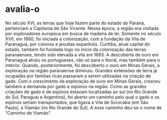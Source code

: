 # avalia-o
No século XVI, as terras que hoje fazem parte do estado do Paraná, pertenciam a Capitania de São Vicente. Nessa época, a região era visitada por exploradores europeus em busca de madeira de lei. Somente no século XVII, em 1660, foi iniciada a colonização, com a fundação da Vila de Paranaguá, por colonos e jesuítas espanhóis. Curitiba, atual capital do estado, também foi fundada logo no início da colonização das terras paranaenses, tendo sido elevada a vila em 1693.
A descoberta de ouro em Paranaguá atraiu os portugueses, não só para o litoral, mas também para o interior. Quando, posteriormente, foi descoberto o ouro em Minas Gerais, a exploração na região paranaense diminuiu. Grandes extensões de terra já ocupadas por famílias ricas passaram a serem utilizadas na criação de gado.
Com o crescimento da exploração de ouro em Minas Gerais, cresceu também a demanda por gado e eqüinos na região. Como as grandes criações de gado e de eqüinos estavam localizadas ao sul (no Rio Grande do Sul, Paraguai e Argentina), foi aberto um caminho pelo qual o gado e os eqüinos seriam transportados, que ligava a Vila de Sorocaba (em São Paulo), a Viamão (no Rio Grande do Sul). A esse caminho deu-se o nome de “Caminho de Viamão”.
